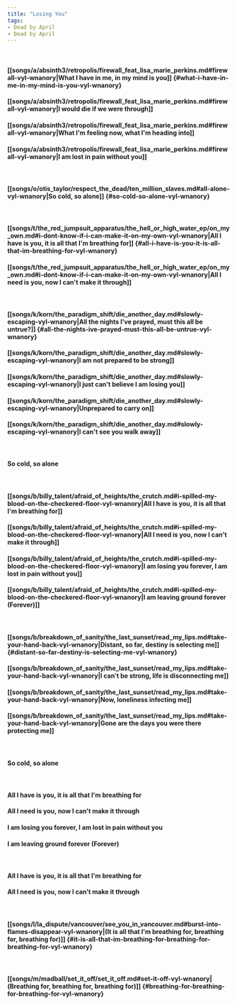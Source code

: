 ```yaml
---
title: "Losing You"
tags:
- Dead by April
- Dead by April
---
```

&nbsp;
#### [[songs/a/absinth3/retropolis/firewall_feat_lisa_marie_perkins.md#firewall-vyl-wnanory|What I have in me, in my mind is you]] {#what-i-have-in-me-in-my-mind-is-you-vyl-wnanory}
#### [[songs/a/absinth3/retropolis/firewall_feat_lisa_marie_perkins.md#firewall-vyl-wnanory|I would die if we were through]]
#### [[songs/a/absinth3/retropolis/firewall_feat_lisa_marie_perkins.md#firewall-vyl-wnanory|What I'm feeling now, what I'm heading into]]
#### [[songs/a/absinth3/retropolis/firewall_feat_lisa_marie_perkins.md#firewall-vyl-wnanory|I am lost in pain without you]]
&nbsp;
#### [[songs/o/otis_taylor/respect_the_dead/ten_million_slaves.md#all-alone-vyl-wnanory|So cold, so alone]] {#so-cold-so-alone-vyl-wnanory}
&nbsp;
#### [[songs/t/the_red_jumpsuit_apparatus/the_hell_or_high_water_ep/on_my_own.md#i-dont-know-if-i-can-make-it-on-my-own-vyl-wnanory|All I have is you, it is all that I'm breathing for]] {#all-i-have-is-you-it-is-all-that-im-breathing-for-vyl-wnanory}
#### [[songs/t/the_red_jumpsuit_apparatus/the_hell_or_high_water_ep/on_my_own.md#i-dont-know-if-i-can-make-it-on-my-own-vyl-wnanory|All I need is you, now I can't make it through]]
&nbsp;
#### [[songs/k/korn/the_paradigm_shift/die_another_day.md#slowly-escaping-vyl-wnanory|All the nights I've prayed, must this all be untrue?]] {#all-the-nights-ive-prayed-must-this-all-be-untrue-vyl-wnanory}
#### [[songs/k/korn/the_paradigm_shift/die_another_day.md#slowly-escaping-vyl-wnanory|I am not prepared to be strong]]
#### [[songs/k/korn/the_paradigm_shift/die_another_day.md#slowly-escaping-vyl-wnanory|I just can't believe I am losing you]]
#### [[songs/k/korn/the_paradigm_shift/die_another_day.md#slowly-escaping-vyl-wnanory|Unprepared to carry on]]
#### [[songs/k/korn/the_paradigm_shift/die_another_day.md#slowly-escaping-vyl-wnanory|I can't see you walk away]]
&nbsp;
#### So cold, so alone
&nbsp;
#### [[songs/b/billy_talent/afraid_of_heights/the_crutch.md#i-spilled-my-blood-on-the-checkered-floor-vyl-wnanory|All I have is you, it is all that I'm breathing for]]
#### [[songs/b/billy_talent/afraid_of_heights/the_crutch.md#i-spilled-my-blood-on-the-checkered-floor-vyl-wnanory|All I need is you, now I can't make it through]]
#### [[songs/b/billy_talent/afraid_of_heights/the_crutch.md#i-spilled-my-blood-on-the-checkered-floor-vyl-wnanory|I am losing you forever, I am lost in pain without you]]
#### [[songs/b/billy_talent/afraid_of_heights/the_crutch.md#i-spilled-my-blood-on-the-checkered-floor-vyl-wnanory|I am leaving ground forever (Forever)]]
&nbsp;
#### [[songs/b/breakdown_of_sanity/the_last_sunset/read_my_lips.md#take-your-hand-back-vyl-wnanory|Distant, so far, destiny is selecting me]] {#distant-so-far-destiny-is-selecting-me-vyl-wnanory}
#### [[songs/b/breakdown_of_sanity/the_last_sunset/read_my_lips.md#take-your-hand-back-vyl-wnanory|I can't be strong, life is disconnecting me]]
#### [[songs/b/breakdown_of_sanity/the_last_sunset/read_my_lips.md#take-your-hand-back-vyl-wnanory|Now, loneliness infecting me]]
#### [[songs/b/breakdown_of_sanity/the_last_sunset/read_my_lips.md#take-your-hand-back-vyl-wnanory|Gone are the days you were there protecting me]]
&nbsp;
#### So cold, so alone
&nbsp;
#### All I have is you, it is all that I'm breathing for
#### All I need is you, now I can't make it through
#### I am losing you forever, I am lost in pain without you
#### I am leaving ground forever (Forever)
&nbsp;
#### All I have is you, it is all that I'm breathing for
#### All I need is you, now I can't make it through
&nbsp;
#### [[songs/l/la_dispute/vancouver/see_you_in_vancouver.md#burst-into-flames-disappear-vyl-wnanory|(It is all that I'm breathing for, breathing for, breathing for)]] {#it-is-all-that-im-breathing-for-breathing-for-breathing-for-vyl-wnanory}
&nbsp;
#### [[songs/m/madball/set_it_off/set_it_off.md#set-it-off-vyl-wnanory|(Breathing for, breathing for, breathing for)]] {#breathing-for-breathing-for-breathing-for-vyl-wnanory}
